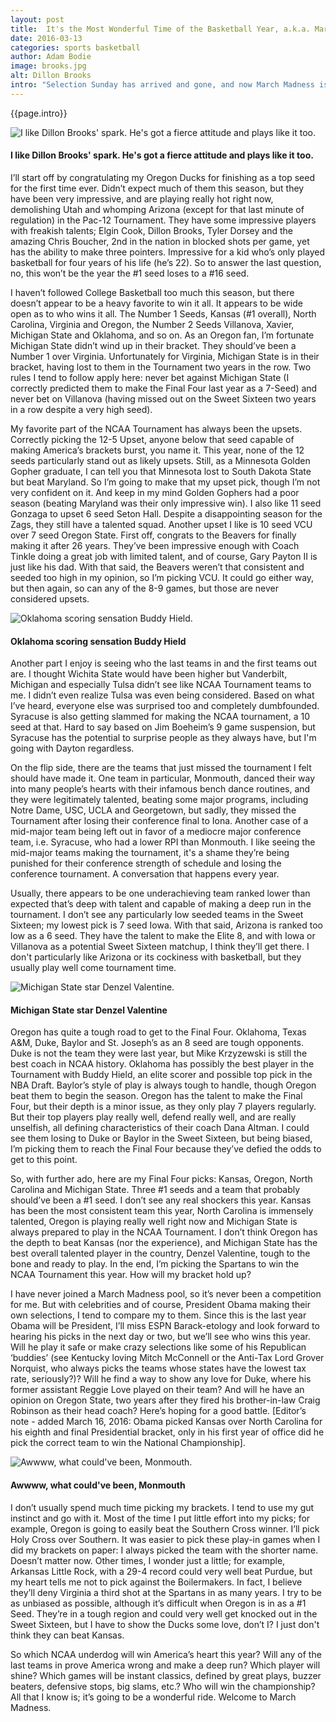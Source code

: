 ```yaml
---
layout: post
title:  It's the Most Wonderful Time of the Basketball Year, a.k.a. March Madness
date: 2016-03-13
categories: sports basketball
author: Adam Bodie
image: brooks.jpg
alt: Dillon Brooks
intro: "Selection Sunday has arrived and gone, and now March Madness is set to begin, as 68 teams enter the NCAA Tournament, only one will win the National Championship. Who will take down the nets? How many upsets will ruin people’s brackets everywhere? Which 12 seeds will pull off the upsets? And will this finally be the year a #1 seed loses to a 16th seed?"
---
```


<div class="article">
<p>{{page.intro}}</p>

<div class="blog-pic">
		<img src="/img/brooks.jpg" data-toggle="tooltip" title="I like Dillon Brooks' spark.  He's got a fierce attitude and plays like it too." class="image block img-responsive">
	<h4>I like Dillon Brooks' spark.  He's got a fierce attitude and plays like it too.</h4>
</div>

<p>I’ll start off by congratulating my Oregon Ducks for finishing as a top seed for the first time ever.  Didn’t expect much of them this season, but they have been very impressive, and are playing really hot right now, demolishing Utah and whomping Arizona (except for that last minute of regulation) in the Pac-12 Tournament.  They have some impressive players with freakish talents; Elgin Cook, Dillon Brooks, Tyler Dorsey and the amazing Chris Boucher, 2nd in the nation in blocked shots per game, yet has the ability to make three pointers.  Impressive for a kid who’s only played basketball for four years of his life (he’s 22).  So to answer the last question, no, this won’t be the year the #1 seed loses to a #16 seed.</p>

<p>I haven’t followed College Basketball too much this season, but there doesn’t appear to be a heavy favorite to win it all.  It appears to be wide open as to who wins it all.  The Number 1 Seeds, Kansas (#1 overall), North Carolina, Virginia and Oregon, the Number 2 Seeds Villanova, Xavier, Michigan State and Oklahoma, and so on.  As an Oregon fan, I’m fortunate Michigan State didn’t wind up in their bracket.  They should’ve been a Number 1 over Virginia.  Unfortunately for Virginia, Michigan State is in their bracket, having lost to them in the Tournament two years in the row.  Two rules I tend to follow apply here: never bet against Michigan State (I correctly predicted them to make the Final Four last year as a 7-Seed) and never bet on Villanova (having missed out on the Sweet Sixteen two years in a row despite a very high seed).</p>

<p>My favorite part of the NCAA Tournament has always been the upsets.  Correctly picking the 12-5 Upset, anyone below that seed capable of making America’s brackets burst, you name it.  This year, none of the 12 seeds particularly stand out as likely upsets.  Still, as a Minnesota Golden Gopher graduate, I can tell you that Minnesota lost to South Dakota State but beat Maryland.  So I’m going to make that my upset pick, though I’m not very confident on it.  And keep in my mind Golden Gophers had a poor season (beating Maryland was their only impressive win).  I also like 11 seed Gonzaga to upset 6 seed Seton Hall.  Despite a disappointing season for the Zags, they still have a talented squad.  Another upset I like is 10 seed VCU over 7 seed Oregon State.  First off, congrats to the Beavers for finally making it after 26 years.  They’ve been impressive enough with Coach Tinkle doing a great job with limited talent, and of course, Gary Payton II is just like his dad.  With that said, the Beavers weren’t that consistent and seeded too high in my opinion, so I’m picking VCU.  It could go either way, but then again, so can any of the 8-9 games, but those are never considered upsets.</p>


<div class="blog-pic">
		<img src="/img/hield.jpg" data-toggle="tooltip" title="Oklahoma scoring sensation Buddy Hield." class="image block img-responsive">
	<h4>Oklahoma scoring sensation Buddy Hield</h4>
</div>

<p>Another part I enjoy is seeing who the last teams in and the first teams out are.  I thought Wichita State would have been higher but Vanderbilt, Michigan and especially Tulsa didn’t see like NCAA Tournament teams to me.  I didn’t even realize Tulsa was even being considered.  Based on what I’ve heard, everyone else was surprised too and completely dumbfounded.  Syracuse is also getting slammed for making the NCAA tournament, a 10 seed at that.  Hard to say based on Jim Boeheim’s 9 game suspension, but Syracuse has the potential to surprise people as they always have, but I'm going with Dayton regardless.</p>

<p>On the flip side, there are the teams that just missed the tournament I felt should have made it.  One team in particular, Monmouth, danced their way into many people’s hearts with their infamous bench dance routines, and they were legitimately talented, beating some major programs, including Notre Dame, USC, UCLA and Georgetown, but sadly, they missed the Tournament after losing their conference final to Iona.  Another case of a mid-major team being left out in favor of a mediocre major conference team, i.e. Syracuse, who had a lower RPI than Monmouth.  I like seeing the mid-major teams making the tournament, it's a shame they’re being punished for their conference strength of schedule and losing the conference tournament.  A conversation that happens every year.</p>

<p>Usually, there appears to be one underachieving team ranked lower than expected that’s deep with talent and capable of making a deep run in the tournament.  I don’t see any particularly low seeded teams in the Sweet Sixteen; my lowest pick is 7 seed Iowa.  With that said, Arizona is ranked too low as a 6 seed.  They have the talent to make the Elite 8, and with Iowa or Villanova as a potential Sweet Sixteen matchup, I think they’ll get there.  I don't particularly like Arizona or its cockiness with basketball, but they usually play well come tournament time.</p>


<div class="blog-pic">
		<img src="/img/valentine.jpg" data-toggle="tooltip" title="Michigan State star Denzel Valentine." class="image block img-responsive">
	<h4>Michigan State star Denzel Valentine</h4>
</div>
<p>Oregon has quite a tough road to get to the Final Four.  Oklahoma, Texas A&amp;M, Duke, Baylor and St. Joseph’s as an 8 seed are tough opponents.  Duke is not the team they were last year, but Mike Krzyzewski is still the best coach in NCAA history.  Oklahoma has possibly the best player in the Tournament with Buddy Hield, an elite scorer and possible top pick in the NBA Draft.  Baylor’s style of play is always tough to handle, though Oregon beat them to begin the season.  Oregon has the talent to make the Final Four, but their depth is a minor issue, as they only play 7 players regularly.  But their top players play really well, defend really well, and are really unselfish, all defining characteristics of their coach Dana Altman.  I could see them losing to Duke or Baylor in the Sweet Sixteen, but being biased, I’m picking them to reach the Final Four because they’ve defied the odds to get to this point.</p>

<p>So, with further ado, here are my Final Four picks: Kansas, Oregon, North Carolina and Michigan State.  Three #1 seeds and a team that probably should’ve been a #1 seed.  I don’t see any real shockers this year.  Kansas has been the most consistent team this year, North Carolina is immensely talented, Oregon is playing really well right now and Michigan State is always prepared to play in the NCAA Tournament.  I don’t think Oregon has the depth to beat Kansas (nor the experience), and Michigan State has the best overall talented player in the country, Denzel Valentine, tough to the bone and ready to play.  In the end, I’m picking the Spartans to win the NCAA Tournament this year.  How will my bracket hold up?</p>

<p>I have never joined a March Madness pool, so it’s never been a competition for me.  But with celebrities and of course, President Obama making their own selections, I tend to compare my to them.  Since this is the last year Obama will be President, I’ll miss ESPN Barack-etology and look forward to hearing his picks in the next day or two, but we’ll see who wins this year.  Will he play it safe or make crazy selections like some of his Republican ‘buddies’ (see Kentucky loving Mitch McConnell or the Anti-Tax Lord Grover Norquist, who always picks the teams whose states have the lowest tax rate, seriously?)?  Will he find a way to show any love for Duke, where his former assistant Reggie Love played on their team?  And will he have an opinion on Oregon State, two years after they fired his brother-in-law Craig Robinson as their head coach?  Here’s hoping for a good battle. [Editor’s note - added March 16, 2016: Obama picked Kansas over North Carolina for his eighth and final Presidential bracket, only in his first year of office did he pick the correct team to win the National Championship].</p>

<div class="blog-pic">
		<img src="/img/monmouth.jpg" data-toggle="tooltip" title="Awwww, what could've been, Monmouth." class="image block img-responsive pull-right">
	<h4>Awwww, what could've been, Monmouth</h4>
</div>

<p>I don’t usually spend much time picking my brackets.  I tend to use my gut instinct and go with it.  Most of the time I put little effort into my picks; for example, Oregon is going to easily beat the Southern Cross winner.  I’ll pick Holy Cross over Southern.  It was easier to pick these play-in games when I did my brackets on paper: I always picked the team with the shorter name.  Doesn’t matter now.  Other times, I wonder just a little; for example, Arkansas Little Rock, with a 29-4 record could very well beat Purdue, but my heart tells me not to pick against the Boilermakers.  In fact, I believe they’ll deny Virginia a third shot at the Spartans in as many years.  I try to be as unbiased as possible, although it’s difficult when Oregon is in as a #1 Seed.  They’re in a tough region and could very well get knocked out in the Sweet Sixteen, but I have to show the Ducks some love, don’t I?  I just don't think they can beat Kansas.</p>

<p>So which NCAA underdog will win America’s heart this year?  Will any of the last teams in prove America wrong and make a deep run?  Which player will shine?  Which games will be instant classics, defined by great plays, buzzer beaters, defensive stops, big slams, etc.?  Who will win the championship?  All that I know is; it’s going to be a wonderful ride.  Welcome to March Madness.</p></div>